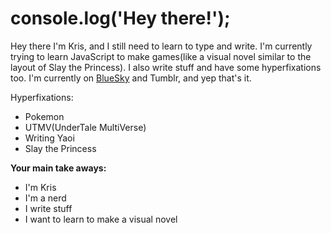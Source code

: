 # console.log('Hey there!');

Hey there I'm Kris, and I still need to learn to type and write. I'm currently trying to learn JavaScript to make games(like a visual novel similar to the layout of Slay the Princess). I also write stuff and have some hyperfixations too. I'm currently on [BlueSky](https://bsky.app/profile/toffeekris.bsky.social) and Tumblr, and yep that's it.

Hyperfixations:
- Pokemon
- UTMV(UnderTale MultiVerse)
- Writing Yaoi
- Slay the Princess

<strong>Your main take aways:</strong>
- I'm Kris
- I'm a nerd
- I write stuff
- I want to learn to make a visual novel
